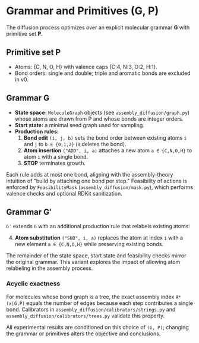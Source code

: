 # Grammar and Primitives (G, P)

The diffusion process optimizes over an explicit molecular grammar **G** with
primitive set **P**.

## Primitive set P
- Atoms: {C, N, O, H} with valence caps {C:4, N:3, O:2, H:1}.
- Bond orders: single and double; triple and aromatic bonds are excluded in v0.

## Grammar G
- **State space:** `MoleculeGraph` objects (see `assembly_diffusion/graph.py`)
  whose atoms are drawn from P and whose bonds are integer orders.
- **Start state:** a minimal seed graph used for sampling.
- **Production rules:**
  1. **Bond edit** `(i, j, b)` sets the bond order between existing atoms
     `i` and `j` to `b ∈ {0,1,2}` (`0` deletes the bond).
  2. **Atom insertion** `("ADD", i, a)` attaches a new atom `a ∈ {C,N,O,H}`
     to atom `i` with a single bond.
  3. **STOP** terminates growth.

Each rule adds at most one bond, aligning with the assembly-theory intuition of
"build by attaching one bond per step." Feasibility of actions is enforced by
`FeasibilityMask` (`assembly_diffusion/mask.py`), which performs valence checks
and optional RDKit sanitization.

## Grammar G′
`G′` extends `G` with an additional production rule that relabels existing
atoms:

4. **Atom substitution** `("SUB", i, a)` replaces the atom at index `i` with a
   new element `a ∈ {C,N,O,H}` while preserving existing bonds.

The remainder of the state space, start state and feasibility checks mirror the
original grammar.  This variant explores the impact of allowing atom relabeling
in the assembly process.

### Acyclic exactness
For molecules whose bond graph is a tree, the exact assembly index
`A*(x|G,P)` equals the number of edges because each step contributes a single
bond. Calibrators in `assembly_diffusion/calibrators/strings.py` and
`assembly_diffusion/calibrators/trees.py` validate this property.

All experimental results are conditioned on this choice of `(G, P)`; changing
the grammar or primitives alters the objective and conclusions.
